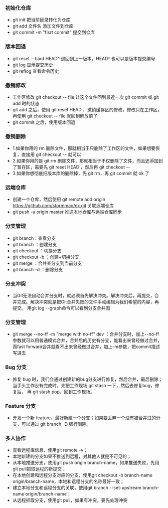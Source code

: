 ### 初始化仓库
- git init 把当前目录转化为仓库
- git add 文件名 添加文件到仓库
- git commit -m "fisrt commit" 提交到仓库
### 版本回退
- git reset --hard HEAD^ 退回到上一版本，HEAD^ 也可以是版本提交编号
- git log 显示提交历史
- git reflog 查看命令历史
### 撤销修改
- 工作区修改 git checkout -- file 让这个文件回到最近一次 git commit 或 git add 时的状态
- git add 之后，使用 git reset HEAD <file>，撤销缓存区的修改，修改只在工作区，再使用  git checkout -- file 就回到解放前了
- git commit 之后，使用版本回退
### 撤销删除
- 1.如果你用的 rm 删除文件，那就相当于只删除了工作区的文件，如果想要恢复，直接用 git checkout -- <file> 就可以 
- 2.如果你用的是 git rm 删除文件，那就相当于不仅删除了文件，而且还添加到了暂存区，需要先 git reset HEAD <file>，然后再 git checkout -- <file> 
- 3.如果你想彻底把版本库的删除掉，先 git rm，再 git commit 就 ok 了
### 远端仓库
- 创建一个仓库，然后使用 git remote add origin https://github.com/stormmao/ex.git 关联远端仓库
- git push -u origin master 推送本地仓库与远端仓库同步
### 分支管理
- git branch：查看分支
- git branch <name>：创建分支
- git checkout <name>：切换分支
- git checkout -b <name>：创建+切换分支
- git merge <name>：合并某分支到当前分支
- git branch -d <name>：删除分支
### 分支冲突
- 当Git无法自动合并分支时，就必须首先解决冲突。解决冲突后，再提交，合并完成。解决冲突就是把Git合并失败的文件手动编辑为我们希望的内容，再提交。
  用git log --graph命令可以看到分支合并图
### 分支管理
- git merge --no-ff -m "merge with no-ff" dev ：合并分支时，加上--no-ff参数就可以用普通模式合并，合并后的历史有分支，能看出来曾经做过合并，而fast forward合并就看不出来曾经做过合并，加上-m参数，把commit描述写进去
### Bug 分支
- 修复 bug 时，我们会通过创建新的bug分支进行修复，然后合并，最后删除；当手头工作没有完成时，先把工作现场 git stash 一下，然后去修复bug，修复后，
  再 git stash pop，回到工作现场。
### Feature 分支
- 开发一个新 feature，最好新建一个分支；如果要丢弃一个没有被合并过的分支，可以通过 git branch -D <name> 强行删除。
### 多人协作
- 查看远程库信息，使用git remote -v；
- 本地新建的分支如果不推送到远程，对其他人就是不可见的；
- 从本地推送分支，使用git push origin branch-name，如果推送失败，先用git pull抓取远程的新提交；
-  在本地创建和远程分支对应的分支，使用git checkout -b branch-name origin/branch-name，本地和远程分支的名称最好一致；
- 建立本地分支和远程分支的关联，使用git branch --set-upstream branch-name origin/branch-name；
- 从远程抓取分支，使用git pull，如果有冲突，要先处理冲突
